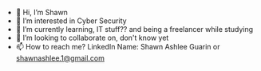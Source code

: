 - 👋 Hi, I’m Shawn
- 👀 I’m interested in Cyber Security
- 🌱 I’m currently learning, IT stuff?? and being a freelancer while studying
- 💞️ I’m looking to collaborate on, don't know yet
- 📫 How to reach me? LinkedIn Name: Shawn Ashlee Guarin or shawnashlee.1@gmail.com

<!---
shawnyy18/shawnyy18 is a ✨ special ✨ repository because its `README.md` (this file) appears on your GitHub profile.
You can click the Preview link to take a look at your changes.
--->
